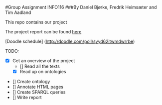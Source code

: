 #Group Assignment INFO116
###By Daniel Bjørke, Fredrik Heimsæter and Tim Aadland

This repo contains our project

The project report can be found [here](https://drive.google.com/open?id=1pdzDhUkkq0QkeVTNiVf81eLoCrNm41prlxGWsTZ_QA8)

[Doodle schedule] (http://doodle.com/poll/syyd62itwmdwrrbe)


TODO:
- [x] Get an overview of the project
    - [] Read all the texts
    - [x] Read up on ontologies
- [] Create ontology
- [] Annotate HTML pages
- [] Create SPARQL queries
- [] Write report

